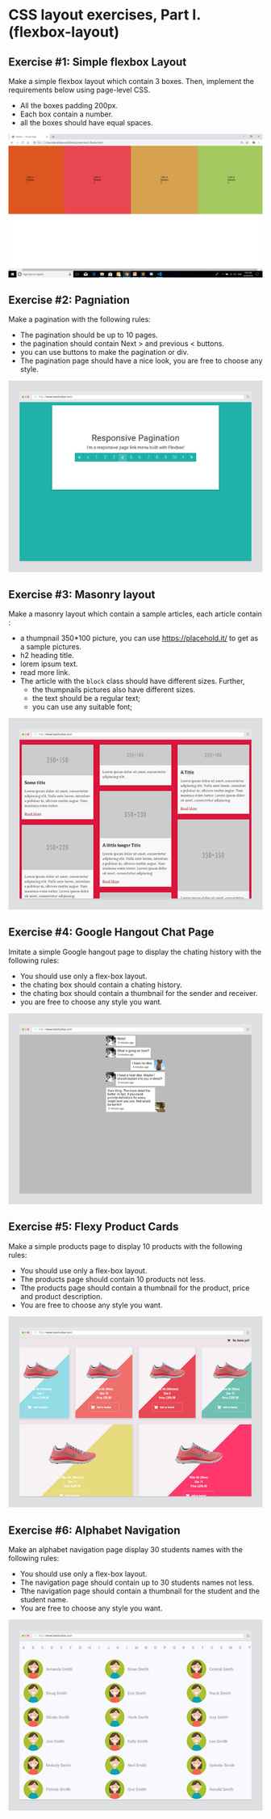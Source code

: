 # CSS layout exercises, Part I. (flexbox-layout)

## Exercise #1: Simple flexbox Layout

Make a simple flexbox layout which contain 3 boxes.
Then, implement the requirements below using page-level CSS.

  - All the boxes padding 200px.
  - Each box contain a number.
  - all the boxes should have equal spaces. 

![Exercise1](images/exercise-1.png)


## Exercise #2: Pagniation

Make a pagination  with the following rules:

- The pagination should be up to 10 pages.
- the pagination should contain Next > and previous < buttons.
- you can use buttons to make the pagination or div.
- The pagination page should have a nice look, you are free to choose any style. 

![Exercise2](images/exercise-2.jpg)


## Exercise #3: Masonry layout


Make a masonry layout which contain a sample articles, each article contain :
  - a thumpnail 350*100 picture, you can use https://placehold.it/ to get as a sample pictures.
  - h2 heading title. 
  - lorem ipsum text.
  - read more link.
  - The article with the `block` class should have different sizes. Further,
    * the thumpnails pictures also have different sizes.
    * the text should be a regular text;
    * you can use any suitable font;



![Exercise3](images/exercise-3.jpg)


## Exercise #4: Google Hangout Chat Page 

Imitate a simple Google hangout page to display the chating history with the following rules: 
  - You should use only a flex-box layout. 
  - the chating box should contain a chating history.
  - the chating box should contain a thumbnail for the sender and receiver.
  - you are free to choose any style you want. 
  
![Exercise4](images/exercise-4.jpg)


## Exercise #5: Flexy Product Cards


Make a simple products page to display 10 products with the following rules: 
  - You should use only a flex-box layout. 
  - The products page should contain 10 products not less.
  - Tthe products page should contain a thumbnail for the product, price and product description.
  - You are free to choose any style you want. 
  
![Exercise5](images/exercise-5.jpg)


## Exercise #6: Alphabet Navigation


Make an alphabet navigation page display 30 students names with the following rules: 
  - You should use only a flex-box layout. 
  - The navigation page should contain up to 30 students names not less.
  - Tthe navigation page should contain a thumbnail for the student and the student name.
  - You are free to choose any style you want. 
  
![Exercise6](images/exercise-6.jpg)

